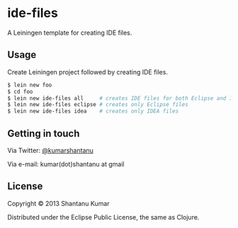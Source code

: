 # ide-files

A Leiningen template for creating IDE files.

## Usage

Create Leiningen project followed by creating IDE files.

```bash
$ lein new foo
$ cd foo
$ lein new ide-files all     # creates IDE files for both Eclipse and IDEA
$ lein new ide-files eclipse # creates only Eclipse files
$ lein new ide-files idea    # creates only IDEA files
```

## Getting in touch

Via Twitter: [@kumarshantanu](https://twitter.com/kumarshantanu)

Via e-mail: kumar(dot)shantanu at gmail

## License

Copyright © 2013 Shantanu Kumar

Distributed under the Eclipse Public License, the same as Clojure.
